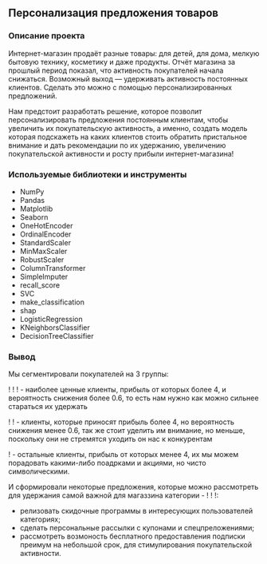 ## Персонализация предложения товаров
### Описание проекта
Интернет-магазин продаёт разные товары: для детей, для дома, мелкую бытовую технику, косметику и даже продукты. 
Отчёт магазина за прошлый период показал, что активность покупателей начала снижаться. 
Возможный выход — удерживать активность постоянных клиентов. Сделать это можно с помощью персонализированных предложений.

Нам предстоит разработать решение, которое позволит персонализировать предложения постоянным клиентам, чтобы увеличить их покупательскую активность, а именно, создать модель которая подскажеть на каких клиентов стоить обратить пристальное внимание и дать рекомендации по их удержанию, увеличению покупательской активности и росту прибыли интернет-магазина!
### Используемые библиотеки и инструменты
- NumPy
- Pandas
- Matplotlib
- Seaborn
- OneHotEncoder
- OrdinalEncoder
- StandardScaler
- MinMaxScaler
- RobustScaler
- ColumnTransformer
- SimpleImputer
- recall_score
- SVC
- make_classification
- shap
- LogisticRegression
- KNeighborsClassifier
- DecisionTreeClassifier
### Вывод
Мы сегментировали покупателей на 3 группы:

! ! ! - наиболее ценные клиенты, прибыль от которых более 4, и вероятность снижения более 0.6, то есть нам нужно как можно сильнее стараться их удержать

! ! - клиенты, которые приносят прибыль более 4, но вероятность снижения менее 0.6, так же стоит уделить им внимание, но меньше, поскольку они не стремятся уходить он нас к конкурентам

! - остальные клиенты, прибыль от которых менее 4, их мы можем порадовать какими-либо поадрками и акциями, но чисто символическими.

И сформировали некоторые предложения, которые можно рассмотреть для удержания самой важной для магаззина категории - ! ! !:
- релизовать скидочные программы в интересующих пользователей категориях;
- сделать персональные рассылки с купонами и спецпреложениями;
- рассмотреть возмоность бесплатного предоставления подписки преимум на небольшой срок, для стимулирования покупательской активности.
